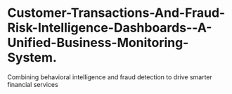 # Customer-Transactions-And-Fraud-Risk-Intelligence-Dashboards--A-Unified-Business-Monitoring-System.
Combining behavioral intelligence and fraud detection to drive smarter financial services
